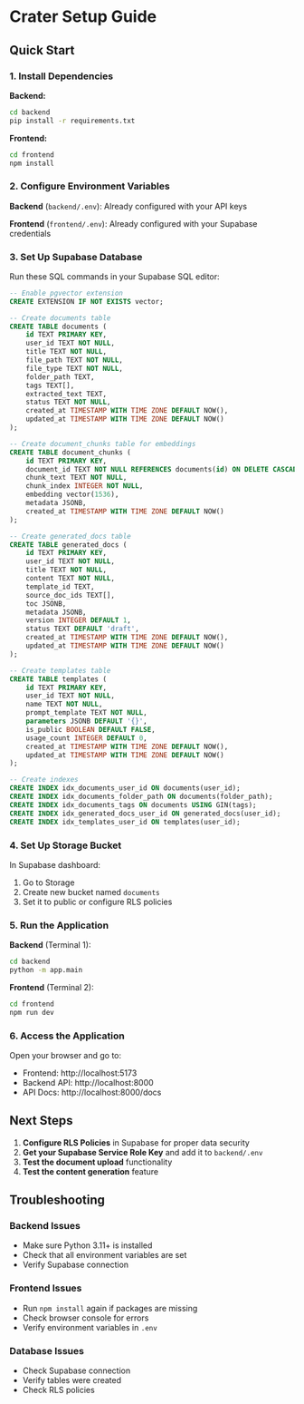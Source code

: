 # Crater Setup Guide

## Quick Start

### 1. Install Dependencies

**Backend:**
```bash
cd backend
pip install -r requirements.txt
```

**Frontend:**
```bash
cd frontend
npm install
```

### 2. Configure Environment Variables

**Backend** (`backend/.env`):
Already configured with your API keys

**Frontend** (`frontend/.env`):
Already configured with your Supabase credentials

### 3. Set Up Supabase Database

Run these SQL commands in your Supabase SQL editor:

```sql
-- Enable pgvector extension
CREATE EXTENSION IF NOT EXISTS vector;

-- Create documents table
CREATE TABLE documents (
    id TEXT PRIMARY KEY,
    user_id TEXT NOT NULL,
    title TEXT NOT NULL,
    file_path TEXT NOT NULL,
    file_type TEXT NOT NULL,
    folder_path TEXT,
    tags TEXT[],
    extracted_text TEXT,
    status TEXT NOT NULL,
    created_at TIMESTAMP WITH TIME ZONE DEFAULT NOW(),
    updated_at TIMESTAMP WITH TIME ZONE DEFAULT NOW()
);

-- Create document_chunks table for embeddings
CREATE TABLE document_chunks (
    id TEXT PRIMARY KEY,
    document_id TEXT NOT NULL REFERENCES documents(id) ON DELETE CASCADE,
    chunk_text TEXT NOT NULL,
    chunk_index INTEGER NOT NULL,
    embedding vector(1536),
    metadata JSONB,
    created_at TIMESTAMP WITH TIME ZONE DEFAULT NOW()
);

-- Create generated_docs table
CREATE TABLE generated_docs (
    id TEXT PRIMARY KEY,
    user_id TEXT NOT NULL,
    title TEXT NOT NULL,
    content TEXT NOT NULL,
    template_id TEXT,
    source_doc_ids TEXT[],
    toc JSONB,
    metadata JSONB,
    version INTEGER DEFAULT 1,
    status TEXT DEFAULT 'draft',
    created_at TIMESTAMP WITH TIME ZONE DEFAULT NOW(),
    updated_at TIMESTAMP WITH TIME ZONE DEFAULT NOW()
);

-- Create templates table
CREATE TABLE templates (
    id TEXT PRIMARY KEY,
    user_id TEXT NOT NULL,
    name TEXT NOT NULL,
    prompt_template TEXT NOT NULL,
    parameters JSONB DEFAULT '{}',
    is_public BOOLEAN DEFAULT FALSE,
    usage_count INTEGER DEFAULT 0,
    created_at TIMESTAMP WITH TIME ZONE DEFAULT NOW(),
    updated_at TIMESTAMP WITH TIME ZONE DEFAULT NOW()
);

-- Create indexes
CREATE INDEX idx_documents_user_id ON documents(user_id);
CREATE INDEX idx_documents_folder_path ON documents(folder_path);
CREATE INDEX idx_documents_tags ON documents USING GIN(tags);
CREATE INDEX idx_generated_docs_user_id ON generated_docs(user_id);
CREATE INDEX idx_templates_user_id ON templates(user_id);
```

### 4. Set Up Storage Bucket

In Supabase dashboard:
1. Go to Storage
2. Create new bucket named `documents`
3. Set it to public or configure RLS policies

### 5. Run the Application

**Backend** (Terminal 1):
```bash
cd backend
python -m app.main
```

**Frontend** (Terminal 2):
```bash
cd frontend
npm run dev
```

### 6. Access the Application

Open your browser and go to:
- Frontend: http://localhost:5173
- Backend API: http://localhost:8000
- API Docs: http://localhost:8000/docs

## Next Steps

1. **Configure RLS Policies** in Supabase for proper data security
2. **Get your Supabase Service Role Key** and add it to `backend/.env`
3. **Test the document upload** functionality
4. **Test the content generation** feature

## Troubleshooting

### Backend Issues
- Make sure Python 3.11+ is installed
- Check that all environment variables are set
- Verify Supabase connection

### Frontend Issues
- Run `npm install` again if packages are missing
- Check browser console for errors
- Verify environment variables in `.env`

### Database Issues
- Check Supabase connection
- Verify tables were created
- Check RLS policies
